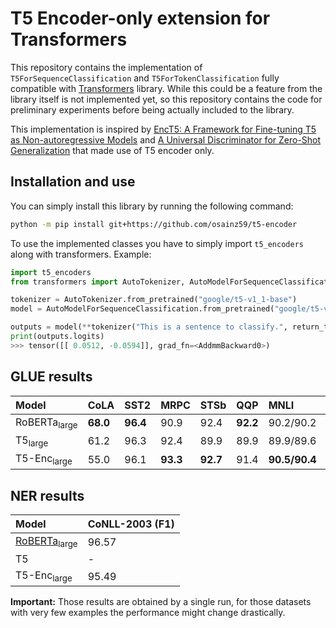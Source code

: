 # T5 Encoder-only extension for Transformers
This repository contains the implementation of `T5ForSequenceClassification` and `T5ForTokenClassification` fully compatible with [Transformers](https://github.com/huggingface/transformers) library. While this could be a feature from the library itself is not implemented yet, so this repository contains the code for preliminary experiments before being actually included to the library.

This implementation is inspired by [EncT5: A Framework for Fine-tuning T5 as Non-autoregressive Models](https://arxiv.org/abs/2110.08426) and [A Universal Discriminator for Zero-Shot Generalization](https://arxiv.org/pdf/2211.08099.pdf) that made use of T5 encoder only.

## Installation and use
You can simply install this library by running the following command:
```bash
python -m pip install git+https://github.com/osainz59/t5-encoder
```
To use the implemented classes you have to simply import `t5_encoders` along with transformers. Example:
```python
import t5_encoders
from transformers import AutoTokenizer, AutoModelForSequenceClassification

tokenizer = AutoTokenizer.from_pretrained("google/t5-v1_1-base")
model = AutoModelForSequenceClassification.from_pretrained("google/t5-v1_1-base")

outputs = model(**tokenizer("This is a sentence to classify.", return_tensors="pt"))
print(outputs.logits)
>>> tensor([[ 0.0512, -0.0594]], grad_fn=<AddmmBackward0>)
```

## GLUE results

| Model | CoLA | SST2 | MRPC | STSb | QQP | MNLI | QNLI | RTE | WNLI |
|:------|:------|:-----|:-----|:-----|:----|:-----|:-----|:----|:-----|
| RoBERTa<sub>large</sub>  | **68.0** | **96.4** | 90.9 | 92.4 | **92.2** | 90.2/90.2 | 94.7 | 86.6 | **91.3** |
| T5<sub>large</sub> | 61.2 | 96.3 | 92.4 | 89.9 | 89.9 | 89.9/89.6 | **94.8** | 87.2 | 85.6 | 
| T5-Enc<sub>large</sub> | 55.0 | 96.1 | **93.3** | **92.7** | 91.4 | **90.5/90.4** | 94.7 | **88.8** | 47.9 |

## NER results
| Model | CoNLL-2003 (F1) |
|:------|:------|
|[RoBERTa](https://huggingface.co/Gladiator/roberta-large_ner_conll2003)<sub>large</sub> | 96.57 |
| T5 | - |
| T5-Enc<sub>large</sub> | 95.49 |

**Important:** Those results are obtained by a single run, for those datasets with very few examples the performance might change drastically.
